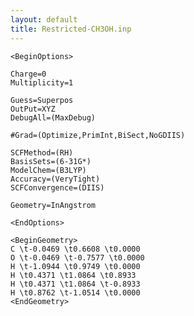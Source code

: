 ```yaml
---
layout: default
title: Restricted-CH3OH.inp
---
```


    <BeginOptions>

    Charge=0
    Multiplicity=1

    Guess=Superpos
    OutPut=XYZ
    DebugAll=(MaxDebug)

    #Grad=(Optimize,PrimInt,BiSect,NoGDIIS)

    SCFMethod=(RH)
    BasisSets=(6-31G*)
    ModelChem=(B3LYP)
    Accuracy=(VeryTight)
    SCFConvergence=(DIIS)

    Geometry=InAngstrom

    <EndOptions>

    <BeginGeometry>
    C \t-0.0469 \t0.6608 \t0.0000
    O \t-0.0469 \t-0.7577 \t0.0000
    H \t-1.0944 \t0.9749 \t0.0000
    H \t0.4371 \t1.0864 \t0.8933
    H \t0.4371 \t1.0864 \t-0.8933
    H \t0.8762 \t-1.0514 \t0.0000
    <EndGeometry>

